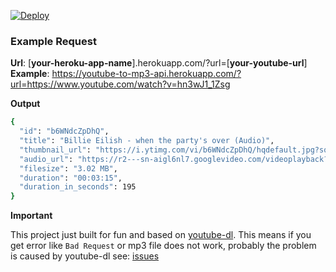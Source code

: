[![Deploy](https://www.herokucdn.com/deploy/button.svg)](https://dashboard.heroku.com/new?template=https://github.com/yasinkbas/youtube-to-mp3-api)


### Example Request
**Url**: [**your-heroku-app-name**].herokuapp.com/?url=[**your-youtube-url**]
<br>**Example**: https://youtube-to-mp3-api.herokuapp.com/?url=https://www.youtube.com/watch?v=hn3wJ1_1Zsg

**Output**

```bash
{
  "id": "b6WNdcZpDhQ",
  "title": "Billie Eilish - when the party's over (Audio)",
  "thumbnail_url": "https://i.ytimg.com/vi/b6WNdcZpDhQ/hqdefault.jpg?sqp=-oaymwEYCKgBEF5IVfKriqkDCwgBFQAAiEIYAXAB&rs=AOn4CLCmliYITRb3drEr5JmBRk1naUc5lQ",
  "audio_url": "https://r2---sn-aigl6nl7.googlevideo.com/videoplayback?expire=1596073927&ei=Z9MhX-CGHY_SxN8PyO-N8AE&ip=34.244.65.212&id=o-AN-u5i48OWLs9oYmnJuTqKEEOujE1kfX8XW5fbiXbiCR&itag=140&source=youtube&requiressl=yes&mh=7J&mm=31%2C26&mn=sn-aigl6nl7%2Csn-4g5e6nsy&ms=au%2Conr&mv=u&mvi=2&pl=24&gcr=ie&vprv=1&mime=audio%2Fmp4&gir=yes&clen=3162603&dur=195.372&lmt=1575722267605206&mt=1596052067&fvip=2&keepalive=yes&fexp=23883098&c=WEB&txp=5431432&sparams=expire%2Cei%2Cip%2Cid%2Citag%2Csource%2Crequiressl%2Cgcr%2Cvprv%2Cmime%2Cgir%2Cclen%2Cdur%2Clmt&lsparams=mh%2Cmm%2Cmn%2Cms%2Cmv%2Cmvi%2Cpl&lsig=AG3C_xAwRQIhANplnF59hHQaDtxgVhjCWREmwOoLXUPN7qSIxsU1f8yYAiBExN4cMIGYJ5RGeWBhKF1z54yXA_-qPpfgwnQjsvC9ig%3D%3D&sig=AOq0QJ8wRQIhAOmEKllOhExeRRiwGT27Vo00l_dPkiIY9OywooAHdt9fAiAZ76wjABaMUKygO3NbIC6eOZVU3mCyuW3h_vU9WbNr1w==&ratebypass=yes",
  "filesize": "3.02 MB",
  "duration": "00:03:15",
  "duration_in_seconds": 195
}
```

**Important**

 This project just built for fun and based on [youtube-dl](https://github.com/ytdl-org/youtube-dl). This means if you get error like `Bad Request` or mp3 file does not work, probably the problem is caused by youtube-dl see: [issues](https://github.com/ytdl-org/youtube-dl/issues)
